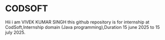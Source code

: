 # CODSOFT
Hii i am VIVEK KUMAR SINGH this github repository is for internship at CodSoft,Internship domain (Java programming),Duration 15 june 2025 to 15 july 2025.
